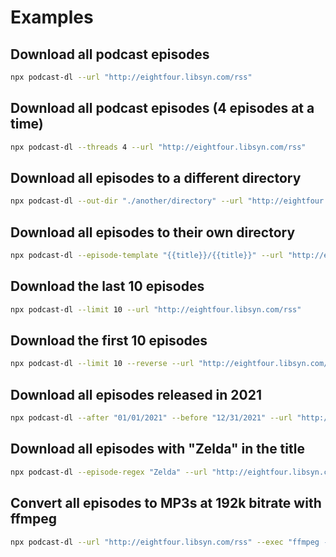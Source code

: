 # Examples

## Download all podcast episodes

```bash
npx podcast-dl --url "http://eightfour.libsyn.com/rss"
```

## Download all podcast episodes (4 episodes at a time)

```bash
npx podcast-dl --threads 4 --url "http://eightfour.libsyn.com/rss"
```

## Download all episodes to a different directory

```bash
npx podcast-dl --out-dir "./another/directory" --url "http://eightfour.libsyn.com/rss"
```

## Download all episodes to their own directory

```bash
npx podcast-dl --episode-template "{{title}}/{{title}}" --url "http://eightfour.libsyn.com/rss"
```

## Download the last 10 episodes

```bash
npx podcast-dl --limit 10 --url "http://eightfour.libsyn.com/rss"
```

## Download the first 10 episodes

```bash
npx podcast-dl --limit 10 --reverse --url "http://eightfour.libsyn.com/rss"
```

## Download all episodes released in 2021

```bash
npx podcast-dl --after "01/01/2021" --before "12/31/2021" --url "http://eightfour.libsyn.com/rss"
```

## Download all episodes with "Zelda" in the title

```bash
npx podcast-dl --episode-regex "Zelda" --url "http://eightfour.libsyn.com/rss"
```

## Convert all episodes to MP3s at 192k bitrate with ffmpeg

```bash
npx podcast-dl --url "http://eightfour.libsyn.com/rss" --exec "ffmpeg -i {{episode_path}} -b:a 192k -f mp3 {{episode_path_base}}/{{episode_filename_base}}-192k.mp3"
```

